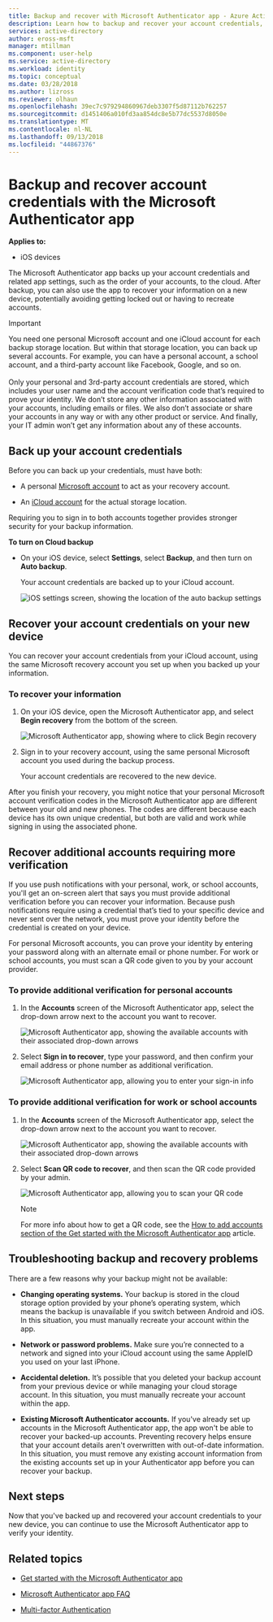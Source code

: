 ```yaml
---
title: Backup and recover with Microsoft Authenticator app - Azure Active Directory | Microsoft Docs
description: Learn how to backup and recover your account credentials, using the Microsoft Authenticator app.
services: active-directory
author: eross-msft
manager: mtillman
ms.component: user-help
ms.service: active-directory
ms.workload: identity
ms.topic: conceptual
ms.date: 03/28/2018
ms.author: lizross
ms.reviewer: olhaun
ms.openlocfilehash: 39ec7c979294860967deb3307f5d87112b762257
ms.sourcegitcommit: d1451406a010fd3aa854dc8e5b77dc5537d8050e
ms.translationtype: MT
ms.contentlocale: nl-NL
ms.lasthandoff: 09/13/2018
ms.locfileid: "44867376"
---
```

# <a name="backup-and-recover-account-credentials-with-the-microsoft-authenticator-app"></a>Backup and recover account credentials with the Microsoft Authenticator app

**Applies to:**

- iOS devices

The Microsoft Authenticator app backs up your account credentials and related app settings, such as the order of your accounts, to the cloud. After backup, you can also use the app to recover your information on a new device, potentially avoiding getting locked out or having to recreate accounts.

>[!IMPORTANT]
> You need one personal Microsoft account and one iCloud account for each backup storage location. But within that storage location, you can back up several accounts. For example, you can have a personal account, a school account, and a third-party account like Facebook, Google, and so on.<br><br>Only your personal and 3rd-party account credentials are stored, which includes your user name and the account verification code that’s required to prove your identity. We don’t store any other information associated with your accounts, including emails or files. We also don’t associate or share your accounts in any way or with any other product or service. And finally, your IT admin won’t get any information about any of these accounts.

## <a name="back-up-your-account-credentials"></a>Back up your account credentials
Before you can back up your credentials, must have both:

- A personal [Microsoft account](https://account.microsoft.com/account) to act as your recovery account.

- An [iCloud account](https://www.icloud.com/) for the actual storage location. 

Requiring you to sign in to both accounts together provides stronger security for your backup information.

**To turn on Cloud backup**
-   On your iOS device, select **Settings**, select **Backup**, and then turn on **Auto backup**.

    Your account credentials are backed up to your iCloud account.

    ![iOS settings screen, showing the location of the auto backup settings](./media/microsoft-authenticator-app-backup-and-recovery/backup-and-recovery-turn-on.png)

## <a name="recover-your-account-credentials-on-your-new-device"></a>Recover your account credentials on your new device
You can recover your account credentials from your iCloud account, using the same Microsoft recovery account you set up when you backed up your information.

### <a name="to-recover-your-information"></a>To recover your information
1.  On your iOS device, open the Microsoft Authenticator app, and select **Begin recovery** from the bottom of the screen.

    ![Microsoft Authenticator app, showing where to click Begin recovery](./media/microsoft-authenticator-app-backup-and-recovery/backup-and-recovery-begin-recovery.png)

2.  Sign in to your recovery account, using the same personal Microsoft account you used during the backup process.

    Your account credentials are recovered to the new device.

After you finish your recovery, you might notice that your personal Microsoft account verification codes in the Microsoft Authenticator app are different between your old and new phones. The codes are different because each device has its own unique credential, but both are valid and work while signing in using the associated phone.

## <a name="recover-additional-accounts-requiring-more-verification"></a>Recover additional accounts requiring more verification
If you use push notifications with your personal, work, or school accounts, you'll get an on-screen alert that says you must provide additional verification before you can recover your information. Because push notifications require using a credential that’s tied to your specific device and never sent over the network, you must prove your identity before the credential is created on your device.

For personal Microsoft accounts, you can prove your identity by entering your password along with an alternate email or phone number. For work or school accounts, you must scan a QR code given to you by your account provider.

### <a name="to-provide-additional-verification-for-personal-accounts"></a>To provide additional verification for personal accounts
1.  In the **Accounts** screen of the Microsoft Authenticator app, select the drop-down arrow next to the account you want to recover.

    ![Microsoft Authenticator app, showing the available accounts with their associated drop-down arrows](./media/microsoft-authenticator-app-backup-and-recovery/backup-and-recovery-arrow.png)

2.  Select **Sign in to recover**, type your password, and then confirm your email address or phone number as additional verification.

    ![Microsoft Authenticator app, allowing you to enter your sign-in info](./media/microsoft-authenticator-app-backup-and-recovery/backup-and-recovery-sign-in.png)

### <a name="to-provide-additional-verification-for-work-or-school-accounts"></a>To provide additional verification for work or school accounts
1.  In the **Accounts** screen of the Microsoft Authenticator app, select the drop-down arrow next to the account you want to recover.

    ![Microsoft Authenticator app, showing the available accounts with their associated drop-down arrows](./media/microsoft-authenticator-app-backup-and-recovery/backup-and-recovery-additonal-accts.png)

2.  Select **Scan QR code to recover**, and then scan the QR code provided by your admin.

    ![Microsoft Authenticator app, allowing you to scan your QR code](./media/microsoft-authenticator-app-backup-and-recovery/backup-and-recovery-scan-qr-code.png)

    >[!NOTE]
    >For more info about how to get a QR code, see the [How to add accounts section of the Get started with the Microsoft Authenticator app](https://docs.microsoft.com/azure/active-directory/user-help/microsoft-authenticator-app-how-to#add-accounts-to-the-app) article.

## <a name="troubleshooting-backup-and-recovery-problems"></a>Troubleshooting backup and recovery problems
There are a few reasons why your backup might not be available:

-   **Changing operating systems.** Your backup is stored in the cloud storage option provided by your phone’s operating system, which means the backup is unavailable if you switch between Android and iOS. In this situation, you must manually recreate your account within the app.

-   **Network or password problems.** Make sure you’re connected to a network and signed into your iCloud account using the same AppleID you used on your last iPhone.

-   **Accidental deletion.** It’s possible that you deleted your backup account from your previous device or while managing your cloud storage account. In this situation, you must manually recreate your account within the app.

-   **Existing Microsoft Authenticator accounts.** If you've already set up accounts in the Microsoft Authenticator app, the app won't be able to recover your backed-up accounts. Preventing recovery helps ensure that your account details aren't overwritten with out-of-date information. In this situation, you must remove any existing account information from the existing accounts set up in your Authenticator app before you can recover your backup.

## <a name="next-steps"></a>Next steps
Now that you've backed up and recovered your account credentials to your new device, you can continue to use the Microsoft Authenticator app to verify your identity.

## <a name="related-topics"></a>Related topics
- [Get started with the Microsoft Authenticator app](microsoft-authenticator-app-how-to.md)  

- [Microsoft Authenticator app FAQ](microsoft-authenticator-app-faq.md)

- [Multi-factor Authentication](https://docs.microsoft.com/azure/multi-factor-authentication/)
